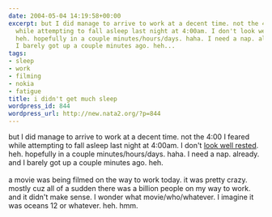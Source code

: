 ```yaml
---
date: 2004-05-04 14:19:58+00:00
excerpt: but I did manage to arrive to work at a decent time. not the 4:00 I feared
  while attempting to fall asleep last night at 4:00am. I don't look well rested.
  heh. hopefully in a couple minutes/hours/days. haha. I need a nap. already. and
  I barely got up a couple minutes ago. heh...
tags:
- sleep
- work
- filming
- nokia
- fatigue
title: i didn't get much sleep
wordpress_id: 844
wordpress_url: http://new.nata2.org/?p=844
---
```


but I did manage to arrive to work at a decent time. not the 4:00 I feared while attempting to fall asleep last night at 4:00am. I don't <a href="http://www.nata2.info/?path=pictures%2Fmisc%2Fphone_camera%2Fphotolog&amp;img=1083678359-Nokia6600(624).jpg">look well rested</a>. heh. hopefully in a couple minutes/hours/days. haha. I need a nap. already. and I barely got up a couple minutes ago. heh. <br/><br/>a movie was being filmed on the way to work today. it was pretty crazy. mostly cuz all of a sudden there was a billion people on my way to work. and it didn't make sense. I wonder what movie/who/whatever. I imagine it was oceans 12 or whatever. heh. hmm.